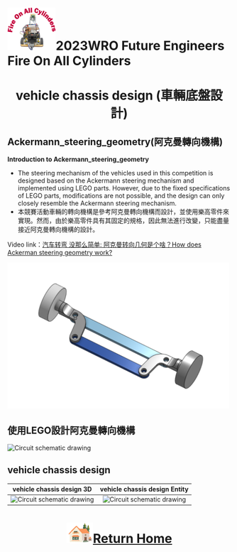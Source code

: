 ![LOGO](../../other/img/logo.png)2023WRO Future Engineers Fire On All Cylinders  
====
# <div align="center">vehicle chassis design (車輛底盤設計)</div> 

## Ackermann_steering_geometry(阿克曼轉向機構)
__Introduction to Ackermann_steering_geometry__
- The steering mechanism of the vehicles used in this competition is designed based on the Ackermann steering mechanism and implemented using LEGO parts. However, due to the fixed specifications of LEGO parts, modifications are not possible, and the design can only closely resemble the Ackermann steering mechanism. 
- 本競賽活動車輛的轉向機構是參考阿克曼轉向機構而設計，並使用樂高零件來實現。然而，由於樂高零件具有其固定的規格，因此無法進行改變，只能盡量接近阿克曼轉向機構的設計。

Video link：[汽车转弯 没那么简单: 阿克曼转向几何是个啥？How does Ackerman steering geometry work?](https://www.youtube.com/watch?v=8AimxDPWKcM)

<img src="./img/Ackermann_steering_geometry.png" width="500" alt="Ackermann_steering_geometry">

## 使用LEGO設計阿克曼轉向機構
<img src="./img/simulation.png" width="500" alt="Circuit schematic drawing">

## vehicle chassis design 
|vehicle chassis design 3D| vehicle chassis design Entity |
|:----:|:----:|
|<img src="./img/simulation.png" width="500" alt="Circuit schematic drawing">|<img src="./img/simulation.png" width="500" alt="Circuit schematic drawing">|

# <div align="center">![HOME](./other/img/Home.png)[Return Home](../)</div>  


